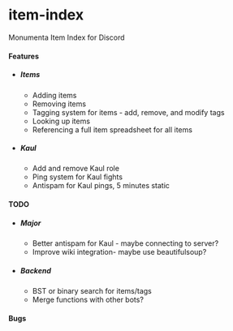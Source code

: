 # item-index
Monumenta Item Index for Discord

#### Features
* ##### Items
    * Adding items
    * Removing items
    * Tagging system for items - add, remove, and modify tags
    * Looking up items
    * Referencing a full item spreadsheet for all items
* ##### Kaul
    * Add and remove Kaul role
    * Ping system for Kaul fights
    * Antispam for Kaul pings, 5 minutes static


#### TODO
* ##### Major
    * Better antispam for Kaul - maybe connecting to server?
    * Improve wiki integration- maybe use beautifulsoup?
* ##### Backend
    * BST or binary search for items/tags
    * Merge functions with other bots?

#### Bugs

